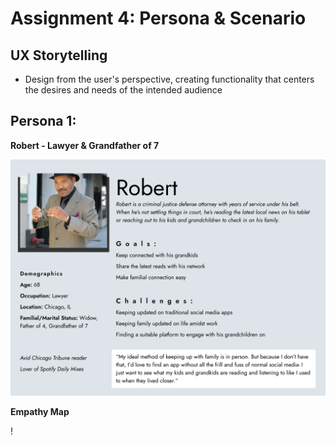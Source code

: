 # Assignment 4: Persona & Scenario

## UX Storytelling
 - Design from the user's perspective, creating functionality that centers the desires and needs of the intended audience
 
## Persona 1: 

**Robert - Lawyer & Grandfather of 7**

![A picture of the persona of Robert, including demographics, a picture of him, goals and challenges, as well as what he's looking for in an application](https://github.com/aergithub/DH110-Spring23/blob/182b332378ab3bb9ac88a1ba9cf629f9880d2e26/Robert%20-%20Persona.png)

**Empathy Map**

!
